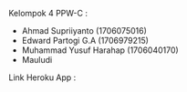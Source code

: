 Kelompok 4 PPW-C :
- Ahmad Supriiyanto (1706075016)
- Edward Partogi G.A (1706979215)
- Muhammad Yusuf Harahap (1706040170)
- Mauludi

Link Heroku App : 
